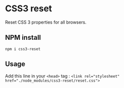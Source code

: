# CSS3 reset

Reset CSS 3 properties for all browsers.

## NPM install

`npm i css3-reset`

## Usage

Add this line in your `<head>` tag :
`<link rel="stylesheet" href="./node_modules/css3-reset/reset.css">`
